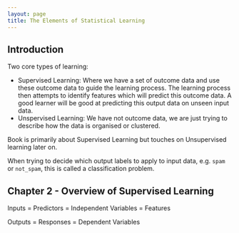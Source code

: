 ```yaml
---
layout: page
title: The Elements of Statistical Learning
---
```


## Introduction

Two core types of learning:

- Supervised Learning: Where we have a set of outcome data and use these
  outcome data to guide the learning process. The learning process then
  attempts to identify features which will predict this outcome data. A
  good learner will be good at predicting this output data on unseen
  input data.
- Unspervised Learning: We have not outcome data, we are just trying to
  describe how the data is organised or clustered.

Book is primarily about Supervised Learning but touches on Unsupervised
learning later on.

When trying to decide which output labels to apply to input data, e.g.
`spam` or `not_spam`, this is called a classification problem.

## Chapter 2 - Overview of Supervised Learning

Inputs = Predictors = Independent Variables = Features

Outputs = Responses = Dependent Variables


